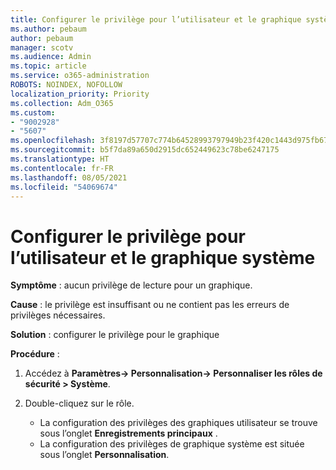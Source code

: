 ```yaml
---
title: Configurer le privilège pour l’utilisateur et le graphique système
ms.author: pebaum
author: pebaum
manager: scotv
ms.audience: Admin
ms.topic: article
ms.service: o365-administration
ROBOTS: NOINDEX, NOFOLLOW
localization_priority: Priority
ms.collection: Adm_O365
ms.custom:
- "9002928"
- "5607"
ms.openlocfilehash: 3f8197d57707c774b64528993797949b23f420c1443d975fb676e3cc43b40faf
ms.sourcegitcommit: b5f7da89a650d2915dc652449623c78be6247175
ms.translationtype: HT
ms.contentlocale: fr-FR
ms.lasthandoff: 08/05/2021
ms.locfileid: "54069674"
---
```

# <a name="configure-privilege-for-user-and-system-chart"></a>Configurer le privilège pour l’utilisateur et le graphique système

**Symptôme** : aucun privilège de lecture pour un graphique.

**Cause** : le privilège est insuffisant ou ne contient pas les erreurs de privilèges nécessaires.

**Solution** : configurer le privilège pour le graphique

**Procédure** :

1. Accédez à **Paramètres-> Personnalisation-> Personnaliser les rôles de sécurité > Système**.

2. Double-cliquez sur le rôle.

    - La configuration des privilèges des graphiques utilisateur se trouve sous l’onglet **Enregistrements principaux** .
    - La configuration des privilèges de graphique système est située sous l’onglet **Personnalisation**.
